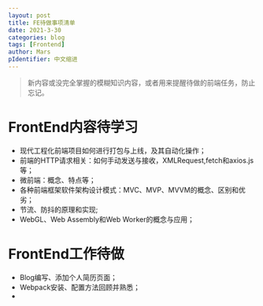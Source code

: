 ```yaml
---
layout: post
title: FE待做事项清单
date: 2021-3-30
categories: blog
tags: [Frontend]
author: Mars
pIdentifier: 中文缩进
---
```


> 新内容或没完全掌握的模糊知识内容，或者用来提醒待做的前端任务，防止忘记。

# FrontEnd内容待学习
- 现代工程化前端项目如何进行打包与上线，及其自动化操作；
- 前端的HTTP请求相关：如何手动发送与接收，XMLRequest,fetch和axios.js等；
- 微前端：概念、特点等；
- 各种前端框架软件架构设计模式：MVC、MVP、MVVM的概念、区别和优劣；
- 节流、防抖的原理和实现;
- WebGL、Web Assembly和Web Worker的概念与应用；

# FrontEnd工作待做
- Blog编写、添加个人简历页面；
- Webpack安装、配置方法回顾并熟悉；
- 